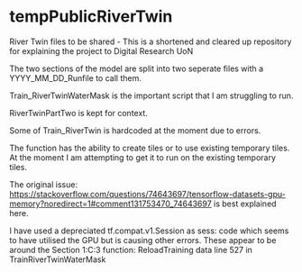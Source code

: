 # tempPublicRiverTwin
River Twin files to be shared - This is a shortened and cleared up repository for explaining the project to Digital Research UoN

The two sections of the model are split into two seperate files with a YYYY_MM_DD_Runfile to call them. 

Train_RiverTwinWaterMask is the important script that I am struggling to run. 

RiverTwinPartTwo is kept for context. 

Some of Train_RiverTwin is hardcoded at the moment due to errors. 

The function has the ability to create tiles or to use existing temporary tiles. At the moment I am attempting to get it to run on the existing temporary tiles. 

The original issue: https://stackoverflow.com/questions/74643697/tensorflow-datasets-gpu-memory?noredirect=1#comment131753470_74643697
is best explained here. 

I have used a depreciated tf.compat.v1.Session as sess: code which seems to have utilised the GPU but is causing other errors. These appear to be around the Section 1:C:3 function: ReloadTraining data line 527 in TrainRiverTwinWaterMask

